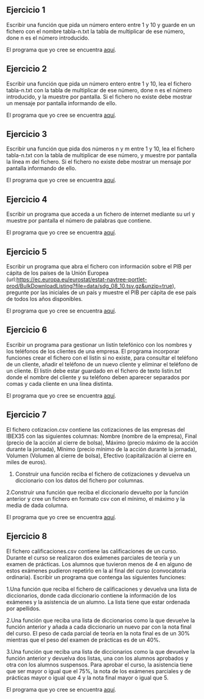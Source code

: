 Ejercicio 1
-----------

Escribir una función que pida un número entero entre 1 y 10 y guarde en un fichero con el nombre tabla-n.txt la tabla de multiplicar de ese número, done n es el número introducido.

El programa que yo cree se encuentra [aquí](https://github.com/SyZeck/Ejercicios-de-Programacion-con-Python/tree/main/Ficheros/Ejercicio%201).

Ejercicio 2
-----------

Escribir una función que pida un número entero entre 1 y 10, lea el fichero tabla-n.txt con la tabla de multiplicar de ese número, done n es el número introducido, y la muestre por pantalla. Si el fichero no existe debe mostrar un mensaje por pantalla informando de ello.

El programa que yo cree se encuentra [aquí](https://github.com/SyZeck/Ejercicios-de-Programacion-con-Python/tree/main/Ficheros/Ejercicio%202).

Ejercicio 3
-----------

Escribir una función que pida dos números n y m entre 1 y 10, lea el fichero tabla-n.txt con la tabla de multiplicar de ese número, y muestre por pantalla la línea m del fichero. Si el fichero no existe debe mostrar un mensaje por pantalla informando de ello.

El programa que yo cree se encuentra [aquí](https://github.com/SyZeck/Ejercicios-de-Programacion-con-Python/tree/main/Ficheros/Ejercicio%203).

Ejercicio 4
-----------

Escribir un programa que acceda a un fichero de internet mediante su url y muestre por pantalla el número de palabras que contiene.

El programa que yo cree se encuentra [aquí](https://github.com/SyZeck/Ejercicios-de-Programacion-con-Python/tree/main/Ficheros/Ejercicio%204).

Ejercicio 5
-----------

Escribir un programa que abra el fichero con información sobre el PIB per cápita de los países de la Unión Europea (url:https://ec.europa.eu/eurostat/estat-navtree-portlet-prod/BulkDownloadListing?file=data/sdg_08_10.tsv.gz&unzip=true), pregunte por las iniciales de un país y muestre el PIB per cápita de ese país de todos los años disponibles.

El programa que yo cree se encuentra [aquí](https://github.com/SyZeck/Ejercicios-de-Programacion-con-Python/tree/main/Ficheros/Ejercicio%205).

Ejercicio 6
-----------

Escribir un programa para gestionar un listín telefónico con los nombres y los teléfonos de los clientes de una empresa. El programa incorporar funciones crear el fichero con el listín si no existe, para consultar el teléfono de un cliente, añadir el teléfono de un nuevo cliente y eliminar el teléfono de un cliente. El listín debe estar guardado en el fichero de texto listin.txt donde el nombre del cliente y su teléfono deben aparecer separados por comas y cada cliente en una línea distinta.

El programa que yo cree se encuentra [aquí](https://github.com/SyZeck/Ejercicios-de-Programacion-con-Python/tree/main/Ficheros/Ejercicio%206).

Ejercicio 7
-----------

El fichero cotizacion.csv contiene las cotizaciones de las empresas del IBEX35 con las siguientes columnas: Nombre (nombre de la empresa), Final (precio de la acción al cierre de bolsa), Máximo (precio máximo de la acción durante la jornada), Mínimo (precio mínimo de la acción durante la jornada), Volumen (Volumen al cierre de bolsa), Efectivo (capitalización al cierre en miles de euros).

1. Construir una función reciba el fichero de cotizaciones y devuelva un diccionario con los datos del fichero por columnas.

2.Construir una función que reciba el diccionario devuelto por la función anterior y cree un fichero en formato csv con el mínimo, el máximo y la media de dada columna.

El programa que yo cree se encuentra [aquí](https://github.com/SyZeck/Ejercicios-de-Programacion-con-Python/tree/main/Ficheros/Ejercicio%207).

Ejercicio 8
-----------

El fichero calificaciones.csv contiene las calificaciones de un curso. Durante el curso se realizaron dos exámenes parciales de teoría y un examen de prácticas. Los alumnos que tuvieron menos de 4 en alguno de estos exámenes pudieron repetirlo en la al final del curso (convocatoria ordinaria). Escribir un programa que contenga las siguientes funciones:

1.Una función que reciba el fichero de calificaciones y devuelva una lista de diccionarios, donde cada diccionario contiene la información de los exámenes y la asistencia de un alumno. La lista tiene que estar ordenada por apellidos.

2.Una función que reciba una lista de diccionarios como la que devuelve la función anterior y añada a cada diccionario un nuevo par con la nota final del curso. El peso de cada parcial de teoría en la nota final es de un 30% mientras que el peso del examen de prácticas es de un 40%.

3.Una función que reciba una lista de diccionarios como la que devuelve la función anterior y devuelva dos listas, una con los alumnos aprobados y otra con los alumnos suspensos. Para aprobar el curso, la asistencia tiene que ser mayor o igual que el 75%, la nota de los exámenes parciales y de prácticas mayor o igual que 4 y la nota final mayor o igual que 5.

El programa que yo cree se encuentra [aquí]().

